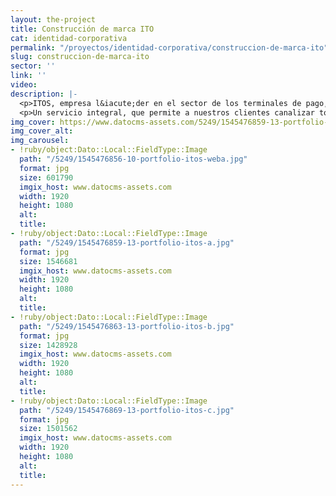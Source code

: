 ```yaml
---
layout: the-project
title: Construcción de marca ITO
cat: identidad-corporativa
permalink: "/proyectos/identidad-corporativa/construccion-de-marca-ito"
slug: construccion-de-marca-ito
sector: ''
link: ''
video: 
description: |-
  <p>ITOS, empresa l&iacute;der en el sector de los terminales de pago, ha contado con nosotros para realizar el restyling de su marca. Hemos desarrollado su fotograf&iacute;a publicitaria, as&iacute; como el dise&ntilde;o de su nueva web, logotipo y manual de identidad corporativa.</p>
  <p>Un servicio integral, que permite a nuestros clientes canalizar todas sus necesidades en una sola agencia de publicidad.</p>
img_cover: https://www.datocms-assets.com/5249/1545476859-13-portfolio-itos-a.jpg
img_cover_alt: 
img_carousel:
- !ruby/object:Dato::Local::FieldType::Image
  path: "/5249/1545476856-10-portfolio-itos-weba.jpg"
  format: jpg
  size: 601790
  imgix_host: www.datocms-assets.com
  width: 1920
  height: 1080
  alt: 
  title: 
- !ruby/object:Dato::Local::FieldType::Image
  path: "/5249/1545476859-13-portfolio-itos-a.jpg"
  format: jpg
  size: 1546681
  imgix_host: www.datocms-assets.com
  width: 1920
  height: 1080
  alt: 
  title: 
- !ruby/object:Dato::Local::FieldType::Image
  path: "/5249/1545476863-13-portfolio-itos-b.jpg"
  format: jpg
  size: 1428928
  imgix_host: www.datocms-assets.com
  width: 1920
  height: 1080
  alt: 
  title: 
- !ruby/object:Dato::Local::FieldType::Image
  path: "/5249/1545476869-13-portfolio-itos-c.jpg"
  format: jpg
  size: 1501562
  imgix_host: www.datocms-assets.com
  width: 1920
  height: 1080
  alt: 
  title: 
---
```


